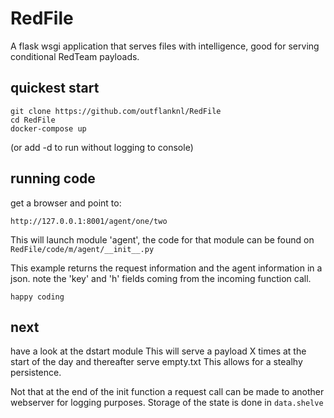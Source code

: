 # RedFile
A flask wsgi application that serves files with intelligence, good for serving conditional RedTeam payloads.

## quickest start
```
git clone https://github.com/outflanknl/RedFile
cd RedFile
docker-compose up
```
(or add -d to run without logging to console)

## running code
get a browser and point to:
```
http://127.0.0.1:8001/agent/one/two
```
This will launch module 'agent', the code for that module can be found on 
`RedFile/code/m/agent/__init__.py`

This example returns the request information and the agent information in a json.
note the 'key' and 'h' fields coming from the incoming function call.

 `` happy coding  ``

 ## next
 have a look at the dstart module
 This will serve a payload X times at the start of the day and thereafter serve empty.txt
 This allows for a stealhy persistence.

 Not that at the end of the init function a request call can be made to another webserver for logging purposes.
 Storage of the state is done in `data.shelve`